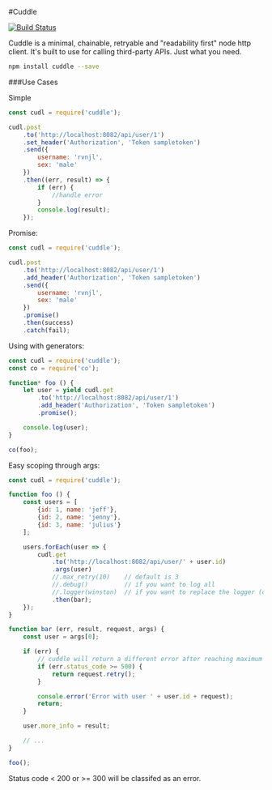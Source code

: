 #Cuddle

[![Build Status](https://travis-ci.org/ravenjohn/cuddle.svg?branch=master)](https://travis-ci.org/ravenjohn/cuddle)

Cuddle is a minimal, chainable, retryable and "readability first" node http client. It's built to use for calling third-party APIs. Just what you need.

```sh
npm install cuddle --save
```

###Use Cases

Simple
```js
const cudl = require('cuddle');

cudl.post
    .to('http://localhost:8082/api/user/1')
    .set_header('Authorization', 'Token sampletoken')
    .send({
        username: 'rvnjl',
        sex: 'male'
    })
    .then((err, result) => {
        if (err) {
            //handle error
        }
        console.log(result);
    });
```


Promise:
```js
const cudl = require('cuddle');

cudl.post
    .to('http://localhost:8082/api/user/1')
    .add_header('Authorization', 'Token sampletoken')
    .send({
        username: 'rvnjl',
        sex: 'male'
    })
    .promise()
    .then(success)
    .catch(fail);
```


Using with generators:
```js
const cudl = require('cuddle');
const co = require('co');

function* foo () {
    let user = yield cudl.get
        .to('http://localhost:8082/api/user/1')
        .add_header('Authorization', 'Token sampletoken')
        .promise();

    console.log(user);
}

co(foo);
```

Easy scoping through args:
```js
const cudl = require('cuddle');

function foo () {
    const users = [
        {id: 1, name: 'jeff'},
        {id: 2, name: 'jenny'},
        {id: 3, name: 'julius'}
    ];

    users.forEach(user => {
        cudl.get
            .to('http://localhost:8082/api/user/' + user.id)
            .args(user)
            //.max_retry(10)    // default is 3
            //.debug()          // if you want to log all
            //.logger(winston)  // if you want to replace the logger (console)
            .then(bar);
    });
}

function bar (err, result, request, args) {
    const user = args[0];

    if (err) {
        // cuddle will return a different error after reaching maximum retries
        if (err.status_code >= 500) {
            return request.retry();
        }

        console.error('Error with user ' + user.id + request);
        return;
    }

    user.more_info = result;

    // ...
}

foo();
```


Status code < 200 or >= 300 will be classifed as an error.
